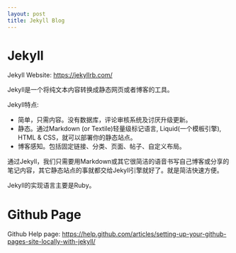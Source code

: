 ```yaml
---
layout: post
title: Jekyll Blog
---
```


# Jekyll

Jekyll Website: https://jekyllrb.com/

Jekyll是一个将纯文本内容转换成静态网页或者博客的工具。

Jekyll特点:

* 简单，只需内容。没有数据库，评论审核系统及讨厌升级更新。
* 静态。通过Markdown (or Textile)轻量级标记语言, Liquid(一个模板引擎), HTML & CSS，就可以部署你的静态站点。
* 博客感知。包括固定链接、分类、页面、帖子、自定义布局。

通过Jekyll，我们只需要用Markdown或其它很简洁的语音书写自己博客或分享的笔记内容，其它静态站点的事就都交给Jekyll引擎就好了。就是简洁快速方便。

Jekyll的实现语言主要是Ruby。

# Github Page



Github Help page: https://help.github.com/articles/setting-up-your-github-pages-site-locally-with-jekyll/
